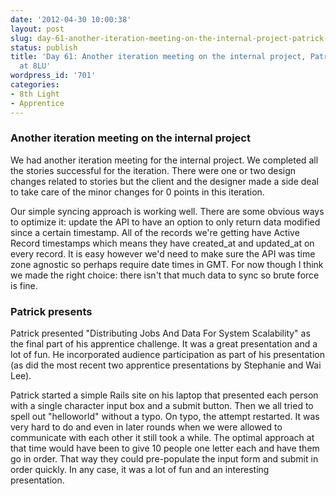 ```yaml
---
date: '2012-04-30 10:00:38'
layout: post
slug: day-61-another-iteration-meeting-on-the-internal-project-patrick-presents-at-8lu
status: publish
title: 'Day 61: Another iteration meeting on the internal project, Patrick presents
  at 8LU'
wordpress_id: '701'
categories:
- 8th Light
- Apprentice
---
```


### Another iteration meeting on the internal project



We had another iteration meeting for the internal project. We completed all the stories successful for the iteration. There were one or two design changes related to stories but the client and the designer made a side deal to take care of the minor changes for 0 points in this iteration.

Our simple syncing approach is working well. There are some obvious ways to optimize it: update the API to have an option to only return data modified since a certain timestamp. All of the records we're getting have Active Record timestamps which means they have created_at and updated_at on every record. It is easy however we'd need to make sure the API was time zone agnostic so perhaps require date times in GMT. For now though I think we made the right choice: there isn't that much data to sync so brute force is fine.



### Patrick presents



Patrick presented "Distributing Jobs And Data For System Scalability" as the final part of his apprentice challenge. It was a great presentation and a lot of fun. He incorporated audience participation as part of his presentation (as did the most recent two apprentice presentations by Stephanie and Wai Lee).

Patrick started a simple Rails site on his laptop that presented each person with a single character input box and a submit button. Then we all tried to spell out "helloworld" without a typo. On typo, the attempt restarted. It was very hard to do and even in later rounds when we were allowed to communicate with each other it still took a while. The optimal approach at that time would have been to give 10 people one letter each and have them go in order. That way they could pre-populate the input form and submit in order quickly. In any case, it was a lot of fun and an interesting presentation.
